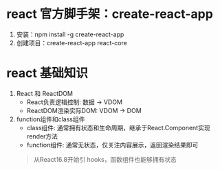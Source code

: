 # react 官方脚手架：create-react-app
1. 安装：npm install -g create-react-app
2. 创建项目：create-react-app react-core
# react 基础知识
1. React 和 ReactDOM
    - React负责逻辑控制: 数据 -> VDOM
    - ReactDOM渲染实际DOM: VDOM -> DOM
2. function组件和class组件
    - class组件: 通常拥有状态和生命周期，继承于React.Component实现render方法
    - function组件: 通常无状态，仅关注内容展示，返回渲染结果即可
    > 从React16.8开始引  hooks，函数组件也能够拥有状态


